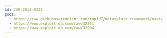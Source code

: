 ```yaml
---
id: CVE-2014-0322
pocs:
  - https://raw.githubusercontent.com/rapid7/metasploit-framework/master/modules/exploits/windows/browser/ms14_012_cmarkup_uaf.rb
  - https://www.exploit-db.com/raw/32851
  - https://www.exploit-db.com/raw/32904
---
```

